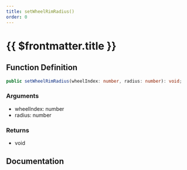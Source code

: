 ```yaml
---
title: setWheelRimRadius()
order: 0
---
```


# {{ $frontmatter.title }}

<!--@include: ./setWheelRimRadius_partial_header.md-->

## Function Definition

```ts
public setWheelRimRadius(wheelIndex: number, radius: number): void;
```

### Arguments

* wheelIndex: number
* radius: number

### Returns

* void

## Documentation

<!--@include: ./setWheelRimRadius_partial_footer.md-->
